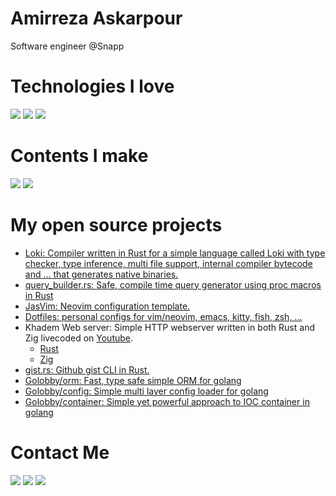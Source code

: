 # Amirreza Askarpour
Software engineer @Snapp

# Technologies I love
[![](https://img.shields.io/badge/-rust-black?style=for-the-badge&logo=rust)](https://www.rust-lang.org/)
[![](https://img.shields.io/badge/-go-black?style=for-the-badge&logo=go)](https://go.dev/)
[![](https://img.shields.io/badge/-zig-black?style=for-the-badge&logo=zig)](https://www.ziglang.org/)


# Contents I make
[![](https://img.shields.io/badge/-youtube-black?style=for-the-badge&logo=youtube)](https://www.youtube.com/c/AmirrezaAsk)
[![](https://img.shields.io/badge/-medium-black?style=for-the-badge&logo=medium)](https://medium.com/@amirrezaask)

# My open source projects
- [Loki: Compiler written in Rust for a simple language called Loki with type checker, type inference, multi file support, internal compiler bytecode and ... that generates native binaries.](https://github.com/amirrezaask/loki)
- [query_builder.rs: Safe, compile time query generator using proc macros in Rust](https://github.com/amirrezaask/query_builder.rs)
- [JasVim: Neovim configuration template.](https://github.com/amirrezaask/jasvim)
- [Dotfiles: personal configs for vim/neovim, emacs, kitty, fish, zsh, ...](https://github.com/amirrezaask/dotfiles)
- Khadem Web server: Simple HTTP webserver written in both Rust and Zig livecoded on [Youtube](https://www.youtube.com/playlist?list=PLS87DlLl8etzu2yg5c6a8dDB3wntFsRcj).
  - [Rust](https://github.com/amirrezaask/khadem/tree/master/rust)
  - [Zig](https://github.com/amirrezaask/khadem/tree/master/zig)
- [gist.rs: Github gist CLI in Rust.](https://github.com/amirrezaask/gist.rs)
- [Golobby/orm: Fast, type safe simple ORM for golang](https://github.com/golobby/orm)
- [Golobby/config: Simple multi layer config loader for golang](https://github.com/golobby/config)
- [Golobby/container: Simple yet powerful approach to IOC container in golang](https://github.com/golobby/container)


# Contact Me
[![](https://img.shields.io/badge/-Mail-black?style=for-the-badge&logo=gmail)](mailto:raskarpour@gmail.com)
[![](https://img.shields.io/badge/-Twitter-black?style=for-the-badge&logo=twitter)](https://twitter.com/amirrezaask)
[![](https://img.shields.io/badge/-LinkedIn-black?style=for-the-badge&logo=linkedin)](https://linkedin.com/in/amirreza-askarpour)
